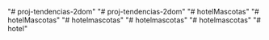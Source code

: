 "# proj-tendencias-2dom" 
"# proj-tendencias-2dom" 
"# hotelMascotas" 
"# hotelMascotas" 
"# hotelmascotas" 
"# hotelmascotas" 
"# hotelmascotas" 
"# hotel" 
